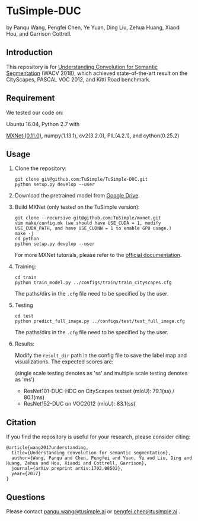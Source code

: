 # TuSimple-DUC

by Panqu Wang, Pengfei Chen, Ye Yuan, Ding Liu, Zehua Huang, Xiaodi Hou, and Garrison Cottrell.

## Introduction

This repository is for [Understanding Convolution for Semantic Segmentation](https://arxiv.org/abs/1702.08502) (WACV 2018), which achieved state-of-the-art result on the CityScapes, PASCAL VOC 2012, and Kitti Road benchmark.

## Requirement

We tested our code on:

Ubuntu 16.04, Python 2.7 with

[MXNet (0.11.0)](https://github.com/TuSimple/mxnet), numpy(1.13.1), cv2(3.2.0), PIL(4.2.1), and cython(0.25.2)

## Usage

1. Clone the repository:

   ```shell
   git clone git@github.com:TuSimple/TuSimple-DUC.git
   python setup.py develop --user
   ```

2. Download the pretrained model from [Google Drive](https://drive.google.com/open?id=0B72xLTlRb0SoREhISlhibFZTRmM).

3. Build MXNet (only tested on the TuSimple version):

   ```shell
   git clone --recursive git@github.com:TuSimple/mxnet.git
   vim make/config.mk (we should have USE_CUDA = 1, modify USE_CUDA_PATH, and have USE_CUDNN = 1 to enable GPU usage.)
   make -j
   cd python
   python setup.py develop --user
   ```

   For more MXNet tutorials, please refer to the [official documentation](https://mxnet.incubator.apache.org/install/index.html).

3. Training:

   ```shell
   cd train
   python train_model.py ../configs/train/train_cityscapes.cfg
   ```

   The paths/dirs in the ``.cfg`` file need to be specified by the user.

4. Testing

   ```
   cd test
   python predict_full_image.py ../configs/test/test_full_image.cfg
   ```

   The paths/dirs in the ``.cfg`` file need to be specified by the user.

5. Results:

   Modify the ``result_dir`` path in the config file to save the label map and visualizations. The expected scores are:

   (single scale testing denotes as 'ss' and multiple scale testing denotes as 'ms')

   - ResNet101-DUC-HDC on CityScapes testset (mIoU): 79.1(ss) / 80.1(ms)
   - ResNet152-DUC on VOC2012 (mIoU): 83.1(ss)

## Citation

If you find the repository is useful for your research, please consider citing:

    @article{wang2017understanding,
      title={Understanding convolution for semantic segmentation},
      author={Wang, Panqu and Chen, Pengfei and Yuan, Ye and Liu, Ding and Huang, Zehua and Hou, Xiaodi and Cottrell, Garrison},
      journal={arXiv preprint arXiv:1702.08502},
      year={2017}
    }

## Questions

Please contact panqu.wang@tusimple.ai or pengfei.chen@tusimple.ai .
